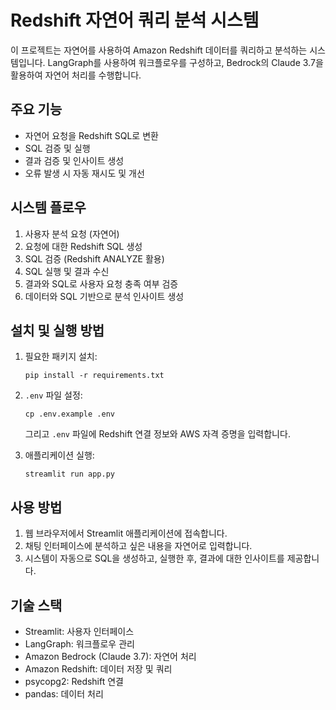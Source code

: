 # Redshift 자연어 쿼리 분석 시스템

이 프로젝트는 자연어를 사용하여 Amazon Redshift 데이터를 쿼리하고 분석하는 시스템입니다. LangGraph를 사용하여 워크플로우를 구성하고, Bedrock의 Claude 3.7을 활용하여 자연어 처리를 수행합니다.

## 주요 기능

- 자연어 요청을 Redshift SQL로 변환
- SQL 검증 및 실행
- 결과 검증 및 인사이트 생성
- 오류 발생 시 자동 재시도 및 개선

## 시스템 플로우

1. 사용자 분석 요청 (자연어)
2. 요청에 대한 Redshift SQL 생성
3. SQL 검증 (Redshift ANALYZE 활용)
4. SQL 실행 및 결과 수신
5. 결과와 SQL로 사용자 요청 충족 여부 검증
6. 데이터와 SQL 기반으로 분석 인사이트 생성

## 설치 및 실행 방법

1. 필요한 패키지 설치:
   ```
   pip install -r requirements.txt
   ```

2. `.env` 파일 설정:
   ```
   cp .env.example .env
   ```
   그리고 `.env` 파일에 Redshift 연결 정보와 AWS 자격 증명을 입력합니다.

3. 애플리케이션 실행:
   ```
   streamlit run app.py
   ```

## 사용 방법

1. 웹 브라우저에서 Streamlit 애플리케이션에 접속합니다.
2. 채팅 인터페이스에 분석하고 싶은 내용을 자연어로 입력합니다.
3. 시스템이 자동으로 SQL을 생성하고, 실행한 후, 결과에 대한 인사이트를 제공합니다.

## 기술 스택

- Streamlit: 사용자 인터페이스
- LangGraph: 워크플로우 관리
- Amazon Bedrock (Claude 3.7): 자연어 처리
- Amazon Redshift: 데이터 저장 및 쿼리
- psycopg2: Redshift 연결
- pandas: 데이터 처리
